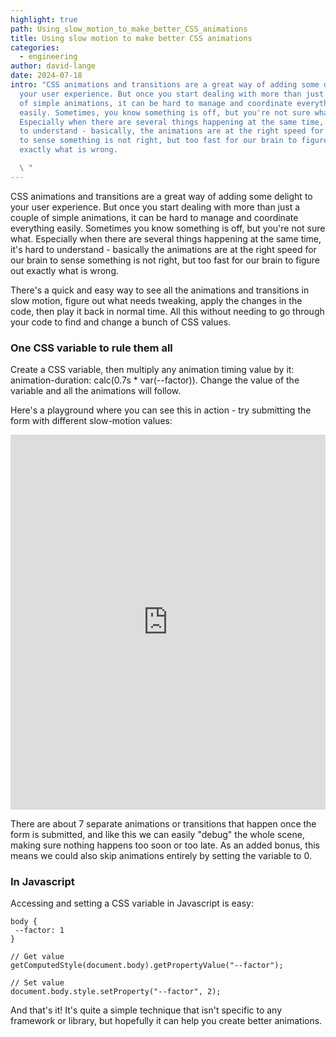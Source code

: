 ```yaml
---
highlight: true
path: Using_slow_motion_to_make_better_CSS_animations
title: Using slow motion to make better CSS animations
categories:
  - engineering
author: david-lange
date: 2024-07-18
intro: "CSS animations and transitions are a great way of adding some delight to
  your user experience. But once you start dealing with more than just a couple
  of simple animations, it can be hard to manage and coordinate everything
  easily. Sometimes, you know something is off, but you're not sure what.
  Especially when there are several things happening at the same time, it's hard
  to understand - basically, the animations are at the right speed for our brain
  to sense something is not right, but too fast for our brain to figure out
  exactly what is wrong.

  \ "
---
```

CSS animations and transitions are a great way of adding some delight to your user experience. But once you start dealing with more than just a couple of simple animations, it can be hard to manage and coordinate everything easily. Sometimes you know something is off, but you're not sure what. Especially when there are several things happening at the same time, it's hard to understand - basically the animations are at the right speed for our brain to sense something is not right, but too fast for our brain to figure out exactly what is wrong.

There's a quick and easy way to see all the animations and transitions in slow motion, figure out what needs tweaking, apply the changes in the code, then play it back in normal time. All this without needing to go through your code to find and change a bunch of CSS values.

### One CSS variable to rule them all

Create a CSS variable, then multiply any animation timing value by it: animation-duration: calc(0.7s * var(--factor)). Change the value of the variable and all the animations will follow.

Here's a playground where you can see this in action - try submitting the form with different slow-motion values:


<iframe height="600" style="width: 100%;" scrolling="no" title="Slow motion your transitions and animations" src="https://codepen.io/davelange_/embed/xxNWpBq?default-tab=result" frameborder="no" loading="lazy" allowtransparency="true" allowfullscreen="true">
  See the Pen <a href="https://codepen.io/davelange_/pen/xxNWpBq">
  Slow motion your transitions and animations</a> by David Lange (<a href="https://codepen.io/davelange_">@davelange_</a>)
  on <a href="https://codepen.io">CodePen</a>.
</iframe>


There are about 7 separate animations or transitions that happen once the form is submitted, and like this we can easily "debug" the whole scene, making sure nothing happens too soon or too late. As an added bonus, this means we could also skip animations entirely by setting the variable to 0.

### In Javascript

Accessing and setting a CSS variable in Javascript is easy:

```
body {
 --factor: 1
}
```



```
// Get value
getComputedStyle(document.body).getPropertyValue("--factor");

// Set value
document.body.style.setProperty("--factor", 2);
```

And that's it! It's quite a simple technique that isn't specific to any framework or library, but hopefully it can help you create better animations.